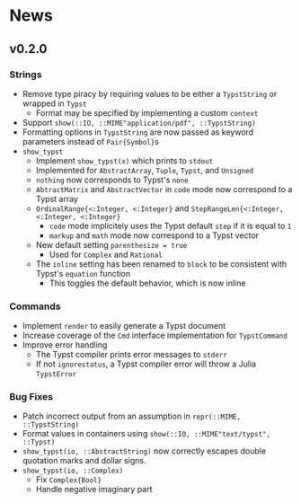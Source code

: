 
# News

## v0.2.0

### Strings

- Remove type piracy by requiring values to be either a `TypstString` or wrapped in `Typst`
    - Format may be specified by implementing a custom `context`
- Support `show(::IO, ::MIME"application/pdf", ::TypstString)`
- Formatting options in `TypstString` are now passed as keyword parameters instead of `Pair{Symbol}`s
- `show_typst`
    - Implement `show_typst(x)` which prints to `stdout`
    - Implemented for `AbstractArray`, `Tuple`, `Typst`, and `Unsigned`
    - `nothing` now corresponds to Typst's `none`
    - `AbtractMatrix` and `AbstractVector` in `code` mode now correspond to a Typst array
    - `OrdinalRange{<:Integer, <:Integer}` and `StepRangeLen{<:Integer, <:Integer, <:Integer}`
        - `code` mode implicitely uses the Typst default `step` if it is equal to `1`
        - `markup` and `math` mode now correspond to a Typst vector
    - New default setting `parenthesize = true`
        - Used for `Complex` and `Rational`
    - The `inline` setting has been renamed to `block` to be consistent with Typst's `equation` function
        - This toggles the default behavior, which is now inline

### Commands

- Implement `render` to easily generate a Typst document
- Increase coverage of the `Cmd` interface implementation for `TypstCommand`
- Improve error handling
    - The Typst compiler prints error messages to `stderr`
    - If not `ignorestatus`, a Typst compiler error will throw a Julia `TypstError`

### Bug Fixes

- Patch incorrect output from an assumption in `repr(::MIME, ::TypstString)`
- Format values in containers using `show(::IO, ::MIME"text/typst", ::Typst)`
- `show_typst(io, ::AbstractString)` now correctly escapes double quotation marks and dollar signs.
- `show_typst(io, ::Complex)`
    - Fix `Complex{Bool}`
    - Handle negative imaginary part
